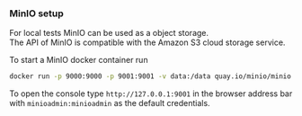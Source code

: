 ### MinIO setup
For local tests MinIO can be used as a object storage.  
The API of MinIO is compatible with the Amazon S3 cloud storage service.

To start a MinIO docker container run
```bash
docker run -p 9000:9000 -p 9001:9001 -v data:/data quay.io/minio/minio server /data --console-address ":9001" --address 0.0.0.0:9000
```

To open the console type `http://127.0.0.1:9001`  in the browser address bar with `minioadmin:minioadmin` as the default credentials.
